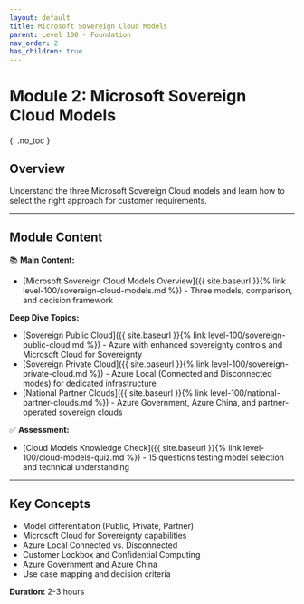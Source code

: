 ```yaml
---
layout: default
title: Microsoft Sovereign Cloud Models
parent: Level 100 - Foundation
nav_order: 2
has_children: true
---
```


# Module 2: Microsoft Sovereign Cloud Models
{: .no_toc }

## Overview

Understand the three Microsoft Sovereign Cloud models and learn how to select the right approach for customer requirements.

---

## Module Content

📚 **Main Content:**
- [Microsoft Sovereign Cloud Models Overview]({{ site.baseurl }}{% link level-100/sovereign-cloud-models.md %}) - Three models, comparison, and decision framework

**Deep Dive Topics:**
- [Sovereign Public Cloud]({{ site.baseurl }}{% link level-100/sovereign-public-cloud.md %}) - Azure with enhanced sovereignty controls and Microsoft Cloud for Sovereignty
- [Sovereign Private Cloud]({{ site.baseurl }}{% link level-100/sovereign-private-cloud.md %}) - Azure Local (Connected and Disconnected modes) for dedicated infrastructure
- [National Partner Clouds]({{ site.baseurl }}{% link level-100/national-partner-clouds.md %}) - Azure Government, Azure China, and partner-operated sovereign clouds

✅ **Assessment:**
- [Cloud Models Knowledge Check]({{ site.baseurl }}{% link level-100/cloud-models-quiz.md %}) - 15 questions testing model selection and technical understanding

---

## Key Concepts

- Model differentiation (Public, Private, Partner)
- Microsoft Cloud for Sovereignty capabilities
- Azure Local Connected vs. Disconnected
- Customer Lockbox and Confidential Computing
- Azure Government and Azure China
- Use case mapping and decision criteria

**Duration:** 2-3 hours
